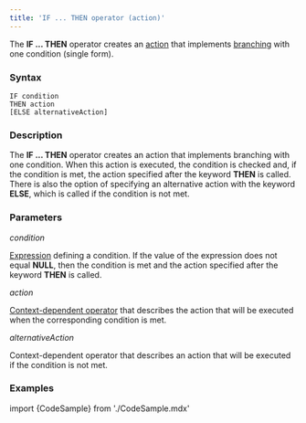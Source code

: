 ```yaml
---
title: 'IF ... THEN operator (action)'
---
```


The **IF ... THEN** operator creates an [action](Actions.md) that implements [branching](Branching_CASE_IF_MULTI_.md#single) with one condition (single form).

### Syntax

    IF condition 
    THEN action
    [ELSE alternativeAction]

### Description

The **IF ... THEN** operator creates an action that implements branching with one condition. When this action is executed, the condition is checked and, if the condition is met, the action specified after the keyword **THEN** is called. There is also the option of specifying an alternative action with the keyword **ELSE**, which is called if the condition is not met.

### Parameters

*condition*

[Expression](Expression.md) defining a condition. If the value of the expression does not equal **NULL**, then the condition is met and the action specified after the keyword **THEN** is called.

*action*

[Context-dependent operator](Action_operator.md#contextdependent) that describes the action that will be executed when the corresponding condition is met.

*alternativeAction*

Context-dependent operator that describes an action that will be executed if the condition is not met.

### Examples


import {CodeSample} from './CodeSample.mdx'

<CodeSample url="https://documentation.lsfusion.org/sample?file=ActionSample&block=ifthena"/>

  

